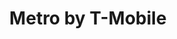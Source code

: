 ---
title: "Metro by T-Mobile"
url: /chicago/metro-by-t-mobile-west-lawrence-avenue/
shop: mobile phone
---